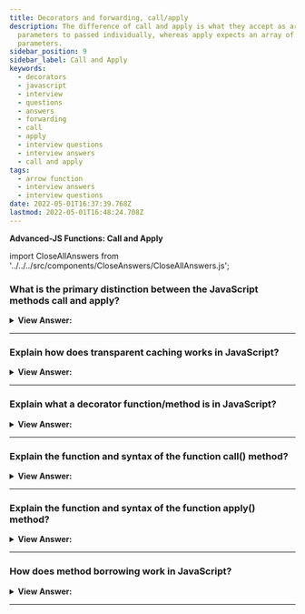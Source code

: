 ```yaml
---
title: Decorators and forwarding, call/apply
description: The difference of call and apply is what they accept as args; call expects all
  parameters to passed individually, whereas apply expects an array of
  parameters.
sidebar_position: 9
sidebar_label: Call and Apply
keywords:
  - decorators
  - javascript
  - interview
  - questions
  - answers
  - forwarding
  - call
  - apply
  - interview questions
  - interview answers
  - call and apply
tags:
  - arrow function
  - interview answers
  - interview questions
date: 2022-05-01T16:37:39.768Z
lastmod: 2022-05-01T16:48:24.708Z
---
```


<head>
  <title>Decorators and forwarding Frontend Interview Answers - JS</title>
</head>

**Advanced-JS Functions: Call and Apply**

import CloseAllAnswers from '../../../src/components/CloseAnswers/CloseAllAnswers.js';

<CloseAllAnswers />

### What is the primary distinction between the JavaScript methods call and apply?

<details>
  <summary><strong>View Answer:</strong></summary>
  <div>
  <div><strong>Interview Response:</strong> The only difference between call and apply is what they accept as parameters; call() expects all parameters passed individually, whereas apply() expects an array of parameters.
</div><br />
  <div><strong className="codeExample">Code Example:</strong><br /><br />

  <div></div>

```js
let pokemon = {
  firstname: 'Pika',
  lastname: 'Chu ',
  getPokeName: function () {
    let fullname = this.firstname + ' ' + this.lastname;
    return fullname;
  },
};

let pokemonName = function (snack, hobby) {
  console.log(this.getPokeName() + ' loves ' + snack + ' and ' + hobby);
};

// Call Method
pokemonName.call(pokemon, 'sushi', 'algorithms');
// returns Pika Chu loves sushi and algorithms

// Apply Method
pokemonName.apply(pokemon, ['sushi', 'algorithms']);
// returns Pika Chu loves sushi and algorithms
```

  </div>
  </div>
</details>

---

### Explain how does transparent caching works in JavaScript?

<details>
  <summary><strong>View Answer:</strong></summary>
  <div>
  <div><strong>Interview Response:</strong> When are CPU-heavy functions return the same result consistently. You can use transparent caching to reduce the user's browser or server load by implementing a decorator. The decorator handles the function's result to determine if the result gets cached or not. Transparent caching also reduces the bandwidth necessary to perform tasks and can significantly improve application performance. One of the main benefits of creating decorators is the ability to re-use cached results.
</div><br />
  <div><strong className="codeExample">Code Example:</strong><br /><br />

  <div></div>

```js
function slow(x) {
  // there can be a heavy CPU-intensive job here
  alert(`Called with ${x}`);
  return x;
}

function cachingDecorator(func) {
  let cache = new Map();

  return function (x) {
    if (cache.has(x)) {
      // if there's such key in cache
      return cache.get(x); // read the result from it
    }

    let result = func(x); // otherwise call func

    cache.set(x, result); // and cache (remember) the result
    return result;
  };
}

slow = cachingDecorator(slow);

alert(slow(1)); // slow(1) is cached and the result returned
alert('Again: ' + slow(1)); // slow(1) result returned from cache

alert(slow(2)); // slow(2) is cached and the result returned
alert('Again: ' + slow(2)); // slow(2) result returned from cache
```

  </div>
  </div>
</details>

---

### Explain what a decorator function/method is in JavaScript?

<details>
  <summary><strong>View Answer:</strong></summary>
  <div>
  <div><strong>Interview Response:</strong> A decorator is a function that modifies the function's behavior or method passed to it by returning a new function. You can implement decorators in any language that supports functions as first-class citizens. You can bind a function to a variable or pass it as an argument to another function.
</div><br />
  <div><strong className="codeExample">Code Example:</strong><br /><br />

  <div></div>

```js
function doSomething(name) {
  console.log('Hello, ' + name);
}

function loggingDecorator(wrapped) {
  // Decorator
  return function () {
    console.log('Starting');
    const result = wrapped.apply(this, arguments);
    console.log('Finished');
    return result;
  };
}

const wrapped = loggingDecorator(doSomething);

doSomething('Graham');
// Hello, Graham

wrapped('Graham');
// Starting
// Hello, Graham
// Finished
```

  </div>
  </div>
</details>

---

### Explain the function and syntax of the function call() method?

<details>
  <summary><strong>View Answer:</strong></summary>
  <div>
  <div><strong>Interview Response:</strong> The call method allows a function belonging to one object to be assigned and called for a different object. The call method provides a new "this" value to the function. You can use the "call" method to write a method once and then inherit it in another object without having to rewrite the method for the new object. The call method expects a list of parameters, whereas the apply method expects an array of arguments.</div><br />
  <div><strong>Technical Response:</strong> The call() method allows for a function/method belonging to one object to be assigned and called for a different object. The call() method provides a new " this " value to the function/method. You can use the "call" method to write a method once and then inherit it in another object without having to rewrite the method for the new object. The call method expects a list of parameters, whereas the apply method expects an array of arguments.
  </div><br />
  <div><strong className="codeExample">Code Example:</strong><br /><br />

<strong>Syntax: </strong> func.call([thisArg[, arg1, arg2, ...argN]]);<br /><br />

  <div></div>

```js
function Person(firstName, lastName) {
  this.firstName = firstName;
  this.lastName = lastName;
  this.getFullName = function () {
    return `${this.firstName} ${this.lastName}`;
  };
}

function Man(firstName, lastName) {
  Person.call(this, firstName, lastName); // calling Person firstName, lastName
  this.gender = 'Man';
}

const eric = new Man('Eric', 'Wilson');
console.log(eric.firstName + ' ' + eric.lastName); // returns Eric + Wilson

console.log(eric.getFullName()); // method call returns Full Name: Eric Wilson
```

  </div>
  </div>
</details>

---

### Explain the function and syntax of the function apply() method?

<details>
  <summary><strong>View Answer:</strong></summary>
  <div>
  <div><strong>Interview Response:</strong> The apply method calls a function with a given "this" value and arguments provided as an array or an array-like object. While the syntax of this function is almost identical to that of the call method. The fundamental difference is that call() accepts an argument list, while apply() accepts a single array of arguments.
</div><br />
  <div><strong className="codeExample">Code Example:</strong><br /><br />

<strong>Syntax: </strong> func.apply(thisArg, [ argsArray]);<br /><br />

  <div></div>

```js
let customer1 = { name: 'Leo', email: 'leo@gmail.com' };
let customer2 = { name: 'Nat', email: 'nat@hotmail.com' };

function greeting(text, text2) {
  console.log(`${text} ${this.name}, ${text2}`);
}

greeting.apply(customer1, ['Hello', 'How are you?']);
// output Hello Leo, How are you?

greeting.apply(customer2, ['Hello', 'How are you?']);
// output Hello Nat How are you?
```

  </div>
  </div>
</details>

---

### How does method borrowing work in JavaScript?

<details>
  <summary><strong>View Answer:</strong></summary>
  <div>
  <div><strong>Interview Response:</strong> Method borrowing allows us to use the methods of one object on a different object without having to make a copy of that method and maintain it in two separate places. It is performed by using .call(), .apply(), or.bind(), which are all available to explicitly set “this” on the method we are borrowing.
</div><br />
  <div><strong className="codeExample">Code Example:</strong><br /><br />

  <div></div>

```js
let bird = {
  name: 'Lark',
  do: function (greet) {
    console.log('I am a ' + this.name + ', I ' + greet + '!');
  },
};

bird.do('tweet');

let butterFly = {
  name: 'Swallowtail',
};

bird.do.call(butterFly, 'flutter'); // Borrowing the do method from bird

// Returns:
// I am a Lark, I tweet!
// I am a Swallowtail, I flutter!
```

  </div>
  </div>
</details>

---
